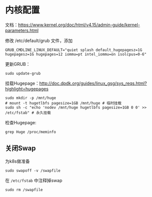 # 内核配置

文档：https://www.kernel.org/doc/html/v4.15/admin-guide/kernel-parameters.html

修改 /etc/default/grub 文件，添加

```shell
GRUB_CMDLINE_LINUX_DEFAULT="quiet splash default_hugepagesz=1G hugepagesz=1G hugepages=12 iommu=pt intel_iommu=on isolcpus=0-6"
```

更新GRUB：

```shell
sudo update-grub
```

挂载Hugepage：http://doc.dpdk.org/guides/linux_gsg/sys_reqs.html?highlight=hugepages

```shell
sudo mkdir -p /mnt/huge
# mount -t hugetlbfs pagesize=1GB /mnt/huge # 临时挂载
sudo sh -c "echo 'nodev /mnt/huge hugetlbfs pagesize=1GB 0 0' >> /etc/fstab" # 永久挂载
```

检查Hugepage:

```shell
grep Huge /proc/meminfo
```

## 关闭Swap

为k8s做准备

```shell
sudo swapoff -v /swapfile
```

在 `/etc/fstab` 中注释掉swap

```shell
sudo rm /swapfile
```
